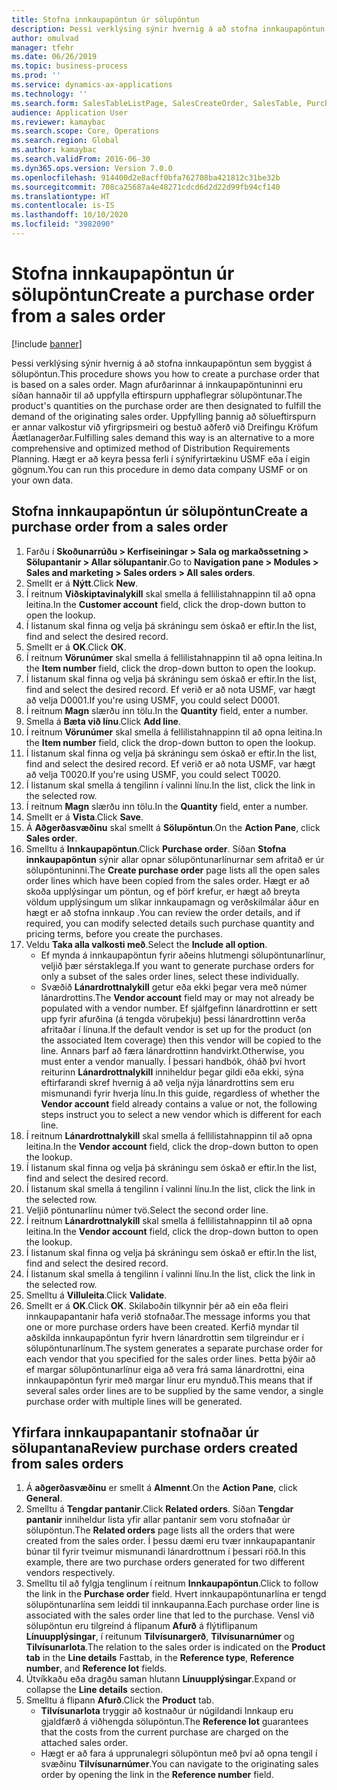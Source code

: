 ```yaml
---
title: Stofna innkaupapöntun úr sölupöntun
description: Þessi verklýsing sýnir hvernig á að stofna innkaupapöntun sem byggist á sölupöntun.
author: omulvad
manager: tfehr
ms.date: 06/26/2019
ms.topic: business-process
ms.prod: ''
ms.service: dynamics-ax-applications
ms.technology: ''
ms.search.form: SalesTableListPage, SalesCreateOrder, SalesTable, PurchCreateFromSalesOrder, VendAccountItemLookup, SalesTableReferences, PurchTable
audience: Application User
ms.reviewer: kamaybac
ms.search.scope: Core, Operations
ms.search.region: Global
ms.author: kamaybac
ms.search.validFrom: 2016-06-30
ms.dyn365.ops.version: Version 7.0.0
ms.openlocfilehash: 914400d2e8acff0bfa762708ba421812c31be32b
ms.sourcegitcommit: 708ca25687a4e48271cdcd6d2d22d99fb94cf140
ms.translationtype: HT
ms.contentlocale: is-IS
ms.lasthandoff: 10/10/2020
ms.locfileid: "3982090"
---
```

# <a name="create-a-purchase-order-from-a-sales-order"></a><span data-ttu-id="4ec6c-103">Stofna innkaupapöntun úr sölupöntun</span><span class="sxs-lookup"><span data-stu-id="4ec6c-103">Create a purchase order from a sales order</span></span>

[!include [banner](../../includes/banner.md)]

<span data-ttu-id="4ec6c-104">Þessi verklýsing sýnir hvernig á að stofna innkaupapöntun sem byggist á sölupöntun.</span><span class="sxs-lookup"><span data-stu-id="4ec6c-104">This procedure shows you how to create a purchase order that is based on a sales order.</span></span> <span data-ttu-id="4ec6c-105">Magn afurðarinnar á innkaupapöntuninni eru síðan hannaðir til að uppfylla eftirspurn upphaflegrar sölupöntunar.</span><span class="sxs-lookup"><span data-stu-id="4ec6c-105">The product's quantities on the purchase order are then designated to fulfill the demand of the originating sales order.</span></span> <span data-ttu-id="4ec6c-106">Uppfylling þannig að sölueftirspurn er annar valkostur við yfirgripsmeiri og bestuð aðferð við Dreifingu Kröfum Áætlanagerðar.</span><span class="sxs-lookup"><span data-stu-id="4ec6c-106">Fulfilling sales demand this way is an alternative to a more comprehensive and optimized method of Distribution Requirements Planning.</span></span> <span data-ttu-id="4ec6c-107">Hægt er að keyra þessa ferli í sýnifyrirtækinu USMF eða í eigin gögnum.</span><span class="sxs-lookup"><span data-stu-id="4ec6c-107">You can run this procedure in demo data company USMF or on your own data.</span></span>


## <a name="create-a-purchase-order-from-a-sales-order"></a><span data-ttu-id="4ec6c-108">Stofna innkaupapöntun úr sölupöntun</span><span class="sxs-lookup"><span data-stu-id="4ec6c-108">Create a purchase order from a sales order</span></span>
1. <span data-ttu-id="4ec6c-109">Farðu í **Skoðunarrúðu > Kerfiseiningar > Sala og markaðssetning > Sölupantanir > Allar sölupantanir**.</span><span class="sxs-lookup"><span data-stu-id="4ec6c-109">Go to **Navigation pane > Modules > Sales and marketing > Sales orders > All sales orders**.</span></span>
2. <span data-ttu-id="4ec6c-110">Smellt er á **Nýtt**.</span><span class="sxs-lookup"><span data-stu-id="4ec6c-110">Click **New**.</span></span>
3. <span data-ttu-id="4ec6c-111">Í reitnum **Viðskiptavinalykill** skal smella á fellilistahnappinn til að opna leitina.</span><span class="sxs-lookup"><span data-stu-id="4ec6c-111">In the **Customer account** field, click the drop-down button to open the lookup.</span></span>
4. <span data-ttu-id="4ec6c-112">Í listanum skal finna og velja þá skráningu sem óskað er eftir.</span><span class="sxs-lookup"><span data-stu-id="4ec6c-112">In the list, find and select the desired record.</span></span>
5. <span data-ttu-id="4ec6c-113">Smellt er á **OK**.</span><span class="sxs-lookup"><span data-stu-id="4ec6c-113">Click **OK**.</span></span>
6. <span data-ttu-id="4ec6c-114">Í reitnum **Vörunúmer** skal smella á fellilistahnappinn til að opna leitina.</span><span class="sxs-lookup"><span data-stu-id="4ec6c-114">In the **Item number** field, click the drop-down button to open the lookup.</span></span>
7. <span data-ttu-id="4ec6c-115">Í listanum skal finna og velja þá skráningu sem óskað er eftir.</span><span class="sxs-lookup"><span data-stu-id="4ec6c-115">In the list, find and select the desired record.</span></span> <span data-ttu-id="4ec6c-116">Ef verið er að nota USMF, var hægt að velja D0001.</span><span class="sxs-lookup"><span data-stu-id="4ec6c-116">If you're using USMF, you could select D0001.</span></span>  
8. <span data-ttu-id="4ec6c-117">Í reitnum **Magn** slærðu inn tölu.</span><span class="sxs-lookup"><span data-stu-id="4ec6c-117">In the **Quantity** field, enter a number.</span></span>
9. <span data-ttu-id="4ec6c-118">Smella á **Bæta við línu**.</span><span class="sxs-lookup"><span data-stu-id="4ec6c-118">Click **Add line**.</span></span>
10. <span data-ttu-id="4ec6c-119">Í reitnum **Vörunúmer** skal smella á fellilistahnappinn til að opna leitina.</span><span class="sxs-lookup"><span data-stu-id="4ec6c-119">In the **Item number** field, click the drop-down button to open the lookup.</span></span>
11. <span data-ttu-id="4ec6c-120">Í listanum skal finna og velja þá skráningu sem óskað er eftir.</span><span class="sxs-lookup"><span data-stu-id="4ec6c-120">In the list, find and select the desired record.</span></span> <span data-ttu-id="4ec6c-121">Ef verið er að nota USMF, var hægt að velja T0020.</span><span class="sxs-lookup"><span data-stu-id="4ec6c-121">If you're using USMF, you could select T0020.</span></span>  
12. <span data-ttu-id="4ec6c-122">Í listanum skal smella á tengilinn í valinni línu.</span><span class="sxs-lookup"><span data-stu-id="4ec6c-122">In the list, click the link in the selected row.</span></span>
13. <span data-ttu-id="4ec6c-123">Í reitnum **Magn** slærðu inn tölu.</span><span class="sxs-lookup"><span data-stu-id="4ec6c-123">In the **Quantity** field, enter a number.</span></span>
14. <span data-ttu-id="4ec6c-124">Smellt er á **Vista**.</span><span class="sxs-lookup"><span data-stu-id="4ec6c-124">Click **Save**.</span></span>
15. <span data-ttu-id="4ec6c-125">Á **Aðgerðasvæðinu** skal smellt á **Sölupöntun**.</span><span class="sxs-lookup"><span data-stu-id="4ec6c-125">On the **Action Pane**, click **Sales order**.</span></span>
16. <span data-ttu-id="4ec6c-126">Smelltu á **Innkaupapöntun**.</span><span class="sxs-lookup"><span data-stu-id="4ec6c-126">Click **Purchase order**.</span></span> <span data-ttu-id="4ec6c-127">Síðan **Stofna innkaupapöntun** sýnir allar opnar sölupöntunarlínurnar sem afritað er úr sölupöntuninni.</span><span class="sxs-lookup"><span data-stu-id="4ec6c-127">The **Create purchase order** page lists all the open sales order lines which have been copied from the sales order.</span></span> <span data-ttu-id="4ec6c-128">Hægt er að skoða upplýsingar um pöntun, og ef þörf krefur, er hægt að breyta völdum upplýsingum um slíkar innkaupamagn og verðskilmálar áður en hægt er að stofna innkaup .</span><span class="sxs-lookup"><span data-stu-id="4ec6c-128">You can review the order details, and if required, you can modify selected details such purchase quantity and pricing terms, before you create the purchases.</span></span> 
17. <span data-ttu-id="4ec6c-129">Veldu **Taka alla valkosti með**.</span><span class="sxs-lookup"><span data-stu-id="4ec6c-129">Select the **Include all option**.</span></span>
    - <span data-ttu-id="4ec6c-130">Ef mynda á innkaupapöntun fyrir aðeins hlutmengi sölupöntunarlínur, veljið þær sérstaklega.</span><span class="sxs-lookup"><span data-stu-id="4ec6c-130">If you want to generate purchase orders for only a subset of the sales order lines, select these individually.</span></span>  
    - <span data-ttu-id="4ec6c-131">Svæðið **Lánardrottnalykill** getur eða ekki þegar vera með númer lánardrottins.</span><span class="sxs-lookup"><span data-stu-id="4ec6c-131">The **Vendor account** field may or may not already be populated with a vendor number.</span></span> <span data-ttu-id="4ec6c-132">Ef sjálfgefinn lánardrottinn er sett upp fyrir afurðina (á tengda vöruþekju) þessi lánardrottinn verða afritaðar í línuna.</span><span class="sxs-lookup"><span data-stu-id="4ec6c-132">If the default vendor is set up for the product (on the associated Item coverage) then this vendor will be copied  to the line.</span></span> <span data-ttu-id="4ec6c-133">Annars þarf að færa lánardrottinn handvirkt.</span><span class="sxs-lookup"><span data-stu-id="4ec6c-133">Otherwise, you must enter a vendor manually.</span></span>  <span data-ttu-id="4ec6c-134">Í þessari handbók, óháð því hvort reiturinn **Lánardrottnalykill** inniheldur þegar gildi eða ekki, sýna eftirfarandi skref hvernig á að velja nýja lánardrottins sem eru mismunandi fyrir hverja línu.</span><span class="sxs-lookup"><span data-stu-id="4ec6c-134">In this guide, regardless of whether the **Vendor account** field already contains a value or not, the following steps instruct you to select a new vendor which is different for each line.</span></span>  
18. <span data-ttu-id="4ec6c-135">Í reitnum **Lánardrottnalykill** skal smella á fellilistahnappinn til að opna leitina.</span><span class="sxs-lookup"><span data-stu-id="4ec6c-135">In the **Vendor account** field, click the drop-down button to open the lookup.</span></span>
19. <span data-ttu-id="4ec6c-136">Í listanum skal finna og velja þá skráningu sem óskað er eftir.</span><span class="sxs-lookup"><span data-stu-id="4ec6c-136">In the list, find and select the desired record.</span></span>
20. <span data-ttu-id="4ec6c-137">Í listanum skal smella á tengilinn í valinni línu.</span><span class="sxs-lookup"><span data-stu-id="4ec6c-137">In the list, click the link in the selected row.</span></span>
21. <span data-ttu-id="4ec6c-138">Veljið pöntunarlínu númer tvö.</span><span class="sxs-lookup"><span data-stu-id="4ec6c-138">Select the second order line.</span></span>
22. <span data-ttu-id="4ec6c-139">Í reitnum **Lánardrottnalykill** skal smella á fellilistahnappinn til að opna leitina.</span><span class="sxs-lookup"><span data-stu-id="4ec6c-139">In the **Vendor account** field, click the drop-down button to open the lookup.</span></span>
23. <span data-ttu-id="4ec6c-140">Í listanum skal finna og velja þá skráningu sem óskað er eftir.</span><span class="sxs-lookup"><span data-stu-id="4ec6c-140">In the list, find and select the desired record.</span></span>
24. <span data-ttu-id="4ec6c-141">Í listanum skal smella á tengilinn í valinni línu.</span><span class="sxs-lookup"><span data-stu-id="4ec6c-141">In the list, click the link in the selected row.</span></span>
25. <span data-ttu-id="4ec6c-142">Smelltu á **Villuleita**.</span><span class="sxs-lookup"><span data-stu-id="4ec6c-142">Click **Validate**.</span></span>
26. <span data-ttu-id="4ec6c-143">Smellt er á **OK**.</span><span class="sxs-lookup"><span data-stu-id="4ec6c-143">Click **OK**.</span></span> <span data-ttu-id="4ec6c-144">Skilaboðin tilkynnir þér að ein eða fleiri innkaupapantanir hafa verið stofnaðar.</span><span class="sxs-lookup"><span data-stu-id="4ec6c-144">The message informs you that one or more purchase orders have been created.</span></span> <span data-ttu-id="4ec6c-145">Kerfið myndar til aðskilda innkaupapöntun fyrir hvern lánardrottin sem tilgreindur er í sölupöntunarlínum.</span><span class="sxs-lookup"><span data-stu-id="4ec6c-145">The system generates a separate purchase order for each vendor that you specified for the sales order lines.</span></span> <span data-ttu-id="4ec6c-146">Þetta þýðir að ef margar sölupöntunarlínur eiga að vera frá sama lánardrottni, eina innkaupapöntun fyrir með margar línur eru mynduð.</span><span class="sxs-lookup"><span data-stu-id="4ec6c-146">This means that if several sales order lines are to be supplied by the same vendor, a single purchase order with multiple lines will be generated.</span></span>  

## <a name="review-purchase-orders-created-from-sales-orders"></a><span data-ttu-id="4ec6c-147">Yfirfara innkaupapantanir stofnaðar úr sölupantana</span><span class="sxs-lookup"><span data-stu-id="4ec6c-147">Review purchase orders created from sales orders</span></span>
1. <span data-ttu-id="4ec6c-148">Á **aðgerðasvæðinu** er smellt á **Almennt**.</span><span class="sxs-lookup"><span data-stu-id="4ec6c-148">On the **Action Pane**, click **General**.</span></span>
2. <span data-ttu-id="4ec6c-149">Smelltu á **Tengdar pantanir**.</span><span class="sxs-lookup"><span data-stu-id="4ec6c-149">Click **Related orders**.</span></span> <span data-ttu-id="4ec6c-150">Síðan **Tengdar pantanir** inniheldur lista yfir allar pantanir sem voru stofnaðar úr sölupöntun.</span><span class="sxs-lookup"><span data-stu-id="4ec6c-150">The **Related orders** page lists all the orders that were created from the sales order.</span></span> <span data-ttu-id="4ec6c-151">Í þessu dæmi eru tvær innkaupapantanir búnar til fyrir tveimur mismunandi lánardrottnum í þessari röð.</span><span class="sxs-lookup"><span data-stu-id="4ec6c-151">In this example, there are two purchase orders generated for two different vendors respectively.</span></span> 
3. <span data-ttu-id="4ec6c-152">Smelltu til að fylgja tenglinum í reitnum **Innkaupapöntun**.</span><span class="sxs-lookup"><span data-stu-id="4ec6c-152">Click to follow the link in the **Purchase order** field.</span></span> <span data-ttu-id="4ec6c-153">Hvert innkaupapöntunarlína er tengd sölupöntunarlína sem leiddi til innkaupanna.</span><span class="sxs-lookup"><span data-stu-id="4ec6c-153">Each purchase order line is associated with the sales order line that led to the purchase.</span></span> <span data-ttu-id="4ec6c-154">Vensl við sölupöntun eru tilgreind á flipanum **Afurð** á flýtiflipanum **Línuupplýsingar**, í reitunum **Tilvísunargerð**, **Tilvísunarnúmer** og **Tilvísunarlota**.</span><span class="sxs-lookup"><span data-stu-id="4ec6c-154">The relation to the sales order is indicated on the **Product tab** in the **Line details** Fasttab, in the **Reference type**, **Reference number**, and **Reference lot** fields.</span></span>  
4. <span data-ttu-id="4ec6c-155">Útvíkkaðu eða dragðu saman hlutann **Línuupplýsingar**.</span><span class="sxs-lookup"><span data-stu-id="4ec6c-155">Expand or collapse the **Line details** section.</span></span>
5. <span data-ttu-id="4ec6c-156">Smelltu á flipann **Afurð**.</span><span class="sxs-lookup"><span data-stu-id="4ec6c-156">Click the **Product** tab.</span></span>
    - <span data-ttu-id="4ec6c-157">**Tilvísunarlota** tryggir að kostnaður úr núgildandi Innkaup eru gjaldfærð á viðhengda sölupöntun.</span><span class="sxs-lookup"><span data-stu-id="4ec6c-157">The **Reference lot** guarantees that the costs from the current purchase are charged on the attached sales order.</span></span>  
    - <span data-ttu-id="4ec6c-158">Hægt er að fara á upprunalegri sölupöntun með því að opna tengil í svæðinu **Tilvísunarnúmer**.</span><span class="sxs-lookup"><span data-stu-id="4ec6c-158">You can navigate to the originating sales order by opening the link in the **Reference number** field.</span></span>  

